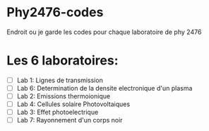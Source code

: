 # Phy2476-codes
Endroit ou je garde les codes pour chaque laboratoire de phy 2476

# Les 6 laboratoires:
- [ ] Lab 1: Lignes de transmission
- [ ] Lab 6: Determination de la densite electronique d'un plasma
- [ ] Lab 2: Emissions thermoionique
- [ ] Lab 4: Cellules solaire Photovoltaiques
- [ ] Lab 3: Effet photoelectrique
- [ ] Lab 7: Rayonnement d'un corps noir
